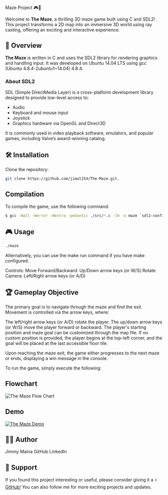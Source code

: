 Maze Project 🎮🧩

Welcome to **The Maze**, a thrilling 3D maze game built using C and SDL2! This project transforms a 2D map into an immersive 3D world using ray casting, offering an exciting and interactive experience.

## 🚀 Overview

**The Maze** is written in C and uses the SDL2 library for rendering graphics and handling input. It was developed on Ubuntu 14.04 LTS using gcc (Ubuntu 4.8.4-2ubuntu1~14.04) 4.8.4.

### About SDL2

SDL (Simple DirectMedia Layer) is a cross-platform development library designed to provide low-level access to:
- Audio
- Keyboard and mouse input
- Joystick
- Graphics hardware via OpenGL and Direct3D

It is commonly used in video playback software, emulators, and popular games, including Valve’s award-winning catalog.

## 🛠️ Installation

Clone the repository:
```bash
git clone https://github.com/jimal254/The-Maze.git.
```

## Compilation
To compile the game, use the following command:

```bash
$ gcc -Wall -Werror -Wextra -pedantic ./src/*.c -lm -o maze `sdl2-config --cflags` `sdl2-config --libs`;
```
## 🎮 Usage
```bash
./maze
```
Alternatively, you can use the make run command if you have make configured.

Controls:
Move Forward/Backward: Up/Down arrow keys (or W/S)
Rotate Camera: Left/Right arrow keys (or A/D)
## 🏆 Gameplay Objective
The primary goal is to navigate through the maze and find the exit. Movement is controlled via the arrow keys, where:

The left/right arrow keys (or A/D) rotate the player.
The up/down arrow keys (or W/S) move the player forward or backward.
The player's starting position and maze goal can be customized through the map file. If no custom position is provided, the player begins at the top-left corner, and the goal will be placed at the last accessible floor tile.

Upon reaching the maze exit, the game either progresses to the next maze or ends, displaying a win message in the console.


To run the game, simply execute the following:
## Flowchart
![The Maze Flow Chart](https://i.imgur.com/t0MxNni.png)

## Demo
[![The Maze Demo](https://i.imgur.com/5Ss7s1S.png)](https://www.youtube.com/embed/6T2N8gNUTQ8)

## 👨‍💻 Author
Jimmy Maina
GitHub
LinkedIn

## 🌟 Support
If you found this project interesting or useful, please consider giving it a ⭐️ [GitHub!](https://github.com/jimal254?tab=repositories) You can also follow me for more exciting projects and updates.




